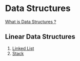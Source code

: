 # Data Structures
[What is Data Structures ?](https://github.com/varshney-prince/DSACodes/wiki/Data-Structures)
## Linear Data Structures 
1. [Linked List](https://github.com/varshney-prince/DSACodes/wiki/Linked-List)
2. [Stack](https://github.com/varshney-prince/DSACodes/wiki/Stack)
